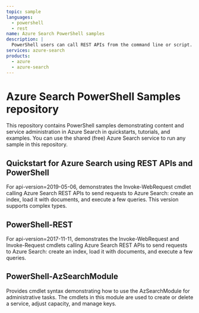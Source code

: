```yaml
---
topic: sample
languages:
  - powershell
  - rest
name: Azure Search PowerShell samples
description: |
  PowerShell users can call REST APIs from the command line or script. Administrators can use the Az.Search module for service management.
services: azure-search
products:
  - azure
  - azure-search
---
```


# Azure Search PowerShell Samples repository

This repository contains PowerShell samples demonstrating content and service administration in Azure Search in quickstarts, tutorials, and examples. You can use the shared (free) Azure Search service to run any sample in this repository.

## Quickstart for Azure Search using REST APIs and PowerShell

For api-version=2019-05-06, demonstrates the Invoke-WebRequest cmdlet calling Azure Search REST APIs to send requests to Azure Search: create an index, load it with documents, and execute a few queries. This version supports complex types.

## PowerShell-REST

For api-version=2017-11-11, demonstrates the Invoke-WebRequest and Invoke-Request cmdlets calling Azure Search REST APIs to send requests to Azure Search: create an index, load it with documents, and execute a few queries. 

## PowerShell-AzSearchModule

Provides cmdlet syntax demonstrating how to use the AzSearchModule for administrative tasks. The cmdlets in this module are used to create or delete a service, adjust capacity, and manage keys.

